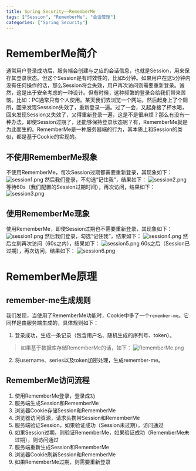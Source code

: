 ```yaml
---
title: Spring Security——RememberMe
tags: ["Session", "RememberMe", "会话管理"]
categories: ["Spring Security"]
---
```

# RememberMe简介
通常用户登录成功后，服务端会创建与之应的会话信息，也就是Session，用来保存其登录状态。但这个Session是有时效性的，比如5分钟。如果用户在这5分钟内没有任何操作的话，那么Session将会失效，用户再次访问则需要重新登录。诚然，这是出于安全考虑的一种设计。但有时候，这种频繁的登录会给我们带来苦恼。比如：PC通常只有个人使用。某天我们去浏览一个网站，然后起身上了个厕所，回来发现Sesssion失效了，重新登录一遍。过了一会，又起身接了杯水喝，回来发现Session又失效了，又得重新登录一遍，这是不是很麻烦？那么有没有一种办法，即使Session过期了，还能够保持登录状态呢？有，RememberMe就是为此而生的。RememberMe是一种服务器端的行为，其本质上和Session的类似，都是基于Cookie的实现的。

## 不使用RememberMe现象
不使用RememberMe，每次Session过期都需要重新登录，其现象如下：
![session1.png](session1.png)
然后我们登录，不勾选“记住我”，结果如下：
![session2.png](session2.png)
等待60s（我们配置的Session过期时间），再次访问，结果如下：
![session3.png](session3.png)

## 使用RememberMe现象
使用RememberMe，即使Session过期也不需要重新登录，其现象如下：
![session1.png](session1.png)
然后我们登录，勾选“记住我”，结果如下：
![session4.png](session4.png)
然后立刻再次访问（60s之内），结果如下：
![session5.png](session5.png)
60s之后（Session已过期），再次访问，结果如下：
![session6.png](session6.png)

# RememberMe原理
## remember-me生成规则
我们发现，当使用了RememberMe功能时，Cookie中多了一个`remember-me`。它同样是由服务端生成的，具体规则如下：
1. 登录成功，生成一条记录（包含用户名、随机生成的序列号、token）。
> 如果基于数据库存储RememberMe的话，如下：
![RememberMe.png](RememberMe.png)
2. 将username、series以及token加密处理，生成remember-me。

## RememberMe访问流程
1. 使用RememberMe登录，登录成功
2. 服务端生成Session和RememberMe
3. 浏览器Cookie存储Session和RememberMe
4. 浏览器访问资源，请求头携带Session和RememberMe
5. 服务端验证Session，如果验证成功（Session未过期），访问通过
6. 如果Session过期，则验证RememberMe，如果验证成功（RememberMe未过期），则访问通过
7. 服务端重新生成Session和RememberMe
8. 浏览器Cookie刷新Session和RememberMe
9. 如果RememberMe过期，则需要重新登录

